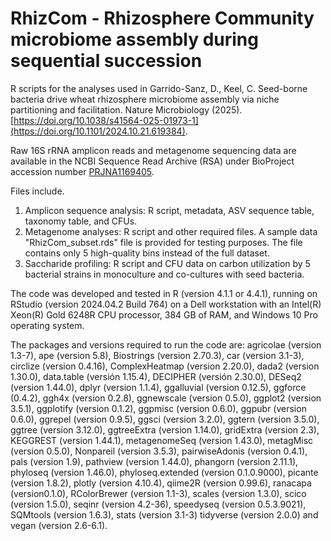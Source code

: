 # RhizCom - Rhizosphere Community microbiome assembly during sequential succession

R scripts for the analyses used in Garrido-Sanz, D., Keel, C. Seed-borne bacteria drive wheat rhizosphere microbiome assembly via niche partitioning and facilitation. Nature Microbiology (2025). [https://doi.org/10.1038/s41564-025-01973-1](https://doi.org/10.1101/2024.10.21.619384).

Raw 16S rRNA amplicon reads and metagenome sequencing data are available in the NCBI Sequence Read Archive (RSA) under BioProject accession number [PRJNA1169405](https://www.ncbi.nlm.nih.gov/bioproject/PRJNA1169405).

Files include.
1. Amplicon sequence analysis: R script, metadata, ASV sequence table, taxonomy table, and CFUs.
2. Metagenome analyses: R script and other required files. A sample data "RhizCom_subset.rds" file is provided for testing purposes. The file contains only 5 high-quality bins instead of the full dataset.
3. Saccharide profiling: R script and CFU data on carbon utilization by 5 bacterial strains in monoculture and co-cultures with seed bacteria.

The code was developed and tested in R (version 4.1.1 or 4.4.1), running on RStudio (version 2024.04.2 Build 764) on a Dell workstation with an Intel(R) Xeon(R) Gold 6248R CPU processor, 384 GB of RAM, and Windows 10 Pro operating system.

The packages and versions required to run the code are: agricolae (version 1.3-7), ape (version 5.8), Biostrings (version 2.70.3), car (version 3.1-3), circlize (version 0.4.16), ComplexHeatmap (version 2.20.0), dada2 (version 1.30.0), data.table (versión 1.15.4), DECIPHER (versión 2.30.0), DESeq2 (version 1.44.0), dplyr (version 1.1.4), ggalluvial (version 0.12.5), ggforce (0.4.2), ggh4x (version 0.2.8), ggnewscale (version 0.5.0), ggplot2 (version 3.5.1), ggplotify (version 0.1.2), ggpmisc (version 0.6.0), ggpubr (version 0.6.0), ggrepel (version 0.9.5), ggsci (version 3.2.0), ggtern (version 3.5.0), ggtree (version 3.12.0), ggtreeExtra (version 1.14.0), gridExtra (version 2.3), KEGGREST (version 1.44.1), metagenomeSeq (version 1.43.0), metagMisc (version 0.5.0), Nonpareil (version 3.5.3), pairwiseAdonis (version 0.4.1), pals (version 1.9), pathview (version 1.44.0), phangorn (version 2.11.1), phyloseq (version 1.46.0), phyloseq.extended (version 0.1.0.9000), picante (version 1.8.2), plotly (version 4.10.4), qiime2R (version 0.99.6), ranacapa (version0.1.0), RColorBrewer (version 1.1-3), scales (version 1.3.0), scico (version 1.5.0), seqinr (version 4.2-36), speedyseq (version 0.5.3.9021), SQMtools (version 1.6.3), stats (version 3.1-3) tidyverse (version 2.0.0) and vegan (version 2.6-6.1).
